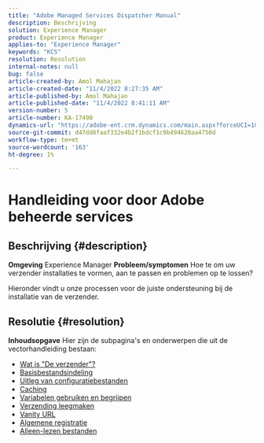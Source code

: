 ```yaml
---
title: "Adobe Managed Services Dispatcher Manual"
description: Beschrijving
solution: Experience Manager
product: Experience Manager
applies-to: "Experience Manager"
keywords: "KCS"
resolution: Resolution
internal-notes: null
bug: false
article-created-by: Amol Mahajan
article-created-date: "11/4/2022 8:27:35 AM"
article-published-by: Amol Mahajan
article-published-date: "11/4/2022 8:41:11 AM"
version-number: 5
article-number: KA-17490
dynamics-url: "https://adobe-ent.crm.dynamics.com/main.aspx?forceUCI=1&pagetype=entityrecord&etn=knowledgearticle&id=aa983485-1a5c-ed11-9561-6045bd006704"
source-git-commit: d47dd8faaf332e4b2f1bdcf1c9b494620aa4750d
workflow-type: tm+mt
source-wordcount: '163'
ht-degree: 1%

---
```


# Handleiding voor door Adobe beheerde services

## Beschrijving {#description}

<b>Omgeving</b>
Experience Manager
<b>Probleem/symptomen</b>
Hoe te om uw verzender installaties te vormen, aan te passen en problemen op te lossen?

Hieronder vindt u onze processen voor de juiste ondersteuning bij de installatie van de verzender.


## Resolutie {#resolution}

<b>Inhoudsopgave</b>
Hier zijn de subpagina&#39;s en onderwerpen die uit de vectorhandleiding bestaan:

- [Wat is &quot;De verzender&quot;?](https://experienceleague.adobe.com/docs/experience-cloud-kcs/kbarticles/KA-17911.html%3Flang%3Den)
- [Basisbestandsindeling](https://experienceleague.adobe.com/docs/experience-cloud-kcs/kbarticles/KA-17502.html%3Flang%3Den)
- [Uitleg van configuratiebestanden](https://experienceleague.adobe.com/docs/experience-cloud-kcs/kbarticles/KA-17477.html%3Flang%3Den)
- [Caching](https://experienceleague.adobe.com/docs/experience-cloud-kcs/kbarticles/KA-17912.html%3Flang%3Den)
- [Variabelen gebruiken en begrijpen](https://experienceleague.adobe.com/docs/experience-cloud-kcs/kbarticles/KA-17487.html%3Flang%3Den)
- [Verzending leegmaken](https://experienceleague.adobe.com/docs/experience-cloud-kcs/kbarticles/KA-17493.html%3Flang%3Den)
- [Vanity URL](https://experienceleague.adobe.com/docs/experience-cloud-kcs/kbarticles/KA-17463.html%3Flang%3Den)
- [Algemene registratie](https://experienceleague.adobe.com/docs/experience-cloud-kcs/kbarticles/KA-17914.html%3Flang%3Den)
- [Alleen-lezen bestanden](https://experienceleague.adobe.com/docs/experience-cloud-kcs/kbarticles/KA-17483.html%3Flang%3Den)

